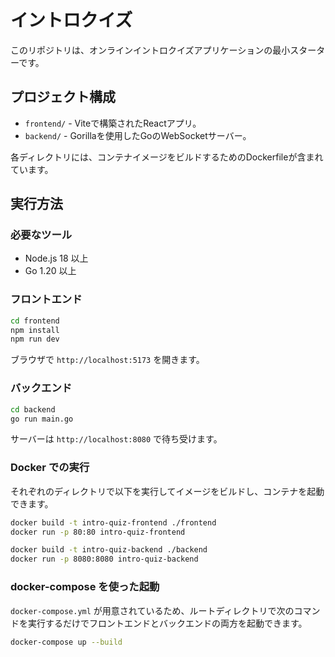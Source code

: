 # イントロクイズ

このリポジトリは、オンラインイントロクイズアプリケーションの最小スターターです。

## プロジェクト構成

- `frontend/` - Viteで構築されたReactアプリ。
- `backend/` - Gorillaを使用したGoのWebSocketサーバー。

各ディレクトリには、コンテナイメージをビルドするためのDockerfileが含まれています。

## 実行方法

### 必要なツール

- Node.js 18 以上
- Go 1.20 以上

### フロントエンド

```bash
cd frontend
npm install
npm run dev
```

ブラウザで `http://localhost:5173` を開きます。

### バックエンド

```bash
cd backend
go run main.go
```

サーバーは `http://localhost:8080` で待ち受けます。

### Docker での実行

それぞれのディレクトリで以下を実行してイメージをビルドし、コンテナを起動できます。

```bash
docker build -t intro-quiz-frontend ./frontend
docker run -p 80:80 intro-quiz-frontend

docker build -t intro-quiz-backend ./backend
docker run -p 8080:8080 intro-quiz-backend
```

### docker-compose を使った起動

`docker-compose.yml` が用意されているため、ルートディレクトリで次のコマンドを実行するだけでフロントエンドとバックエンドの両方を起動できます。

```bash
docker-compose up --build
```

